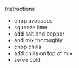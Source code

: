 Instructions
* chop avocados
* squeeze lime
* add salt and pepper
* and mix thoroughly
* chop chilis
* add chilis on top of mix
* serve cold
